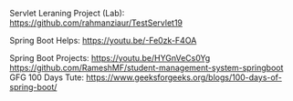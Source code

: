 Servlet Leraning Project (Lab): https://github.com/rahmanziaur/TestServlet19

Spring Boot Helps: https://youtu.be/-Fe0zk-F4OA


Spring Boot Projects: https://youtu.be/HYGnVeCs0Yg
https://github.com/RameshMF/student-management-system-springboot
GFG 100 Days Tute: https://www.geeksforgeeks.org/blogs/100-days-of-spring-boot/
